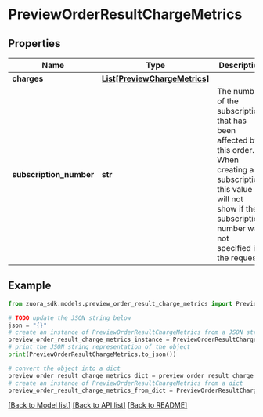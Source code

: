 # PreviewOrderResultChargeMetrics


## Properties

Name | Type | Description | Notes
------------ | ------------- | ------------- | -------------
**charges** | [**List[PreviewChargeMetrics]**](PreviewChargeMetrics.md) |  | [optional] 
**subscription_number** | **str** | The number of the subscription that has been affected by this order. When creating a subscription, this value will not show if the subscription number was not specified in the request. | [optional] 

## Example

```python
from zuora_sdk.models.preview_order_result_charge_metrics import PreviewOrderResultChargeMetrics

# TODO update the JSON string below
json = "{}"
# create an instance of PreviewOrderResultChargeMetrics from a JSON string
preview_order_result_charge_metrics_instance = PreviewOrderResultChargeMetrics.from_json(json)
# print the JSON string representation of the object
print(PreviewOrderResultChargeMetrics.to_json())

# convert the object into a dict
preview_order_result_charge_metrics_dict = preview_order_result_charge_metrics_instance.to_dict()
# create an instance of PreviewOrderResultChargeMetrics from a dict
preview_order_result_charge_metrics_from_dict = PreviewOrderResultChargeMetrics.from_dict(preview_order_result_charge_metrics_dict)
```
[[Back to Model list]](../README.md#documentation-for-models) [[Back to API list]](../README.md#documentation-for-api-endpoints) [[Back to README]](../README.md)



